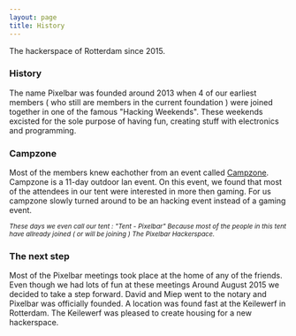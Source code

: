 ```yaml
---
layout: page
title: History
---
```


<p class="message">
  The hackerspace of Rotterdam since 2015.
</p>

### History

The name Pixelbar was founded around 2013 when 4 of our earliest members ( who still are members in the current foundation ) were joined together in one of the famous "Hacking Weekends". These weekends excisted for the sole purpose of having fun, creating stuff with electronics and programming.

### Campzone

Most of the members knew eachother from an event called <a href="http://www.campzone.nl">Campzone</a>. Campzone is a 11-day outdoor lan event. On this event, we found that most of the attendees in our tent were interested in more then gaming. For us campzone slowly turned around to be an hacking event instead of a gaming event. 

<i><sup>These days we even call our tent : "Tent - Pixelbar" Because most of the people in this tent have allready joined ( or will be joining ) The Pixelbar Hackerspace.</sup></i>

### The next step

Most of the Pixelbar meetings took place at the home of any of the friends. Even though we had lots of fun at these meetings Around August 2015 we decided to take a step forward. David and Miep went to the notary and Pixelbar was officially founded. A location was found fast at the Keilewerf in Rotterdam. The Keilewerf was pleased to create housing for a new hackerspace.
